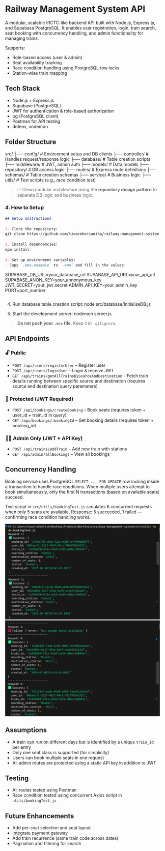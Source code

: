 # Railway Management System API

A modular, scalable IRCTC-like backend API built with Node.js, Express.js, and Supabase PostgreSQL. It enables user registration, login, train search, seat booking with concurrency handling, and admin functionality for managing trains.

Supports:
- Role-based access (user & admin)
- Seat availability tracking
- Race condition handling using PostgreSQL row locks
- Station-wise train mapping

## Tech Stack

- Node.js + Express.js
- Supabase (PostgreSQL)
- JWT for authentication & role-based authorization
- pg (PostgreSQL client)
- Postman for API testing
- dotenv, nodemon

## Folder Structure

src/
├── config/ # Environment setup and DB clients
├── controller/ # Handles request/response logic
├── database/ # Table creation scripts
├── middleware/ # JWT, admin auth
├── models/ # Data models 
├── repository/ # DB access logic 
├── routes/ # Express route definitions
├── schemas/ # Table creation schemas
├── service/ # Business logic
├── utils/ # Test scripts (e.g., race condition test)

> ✅ Clean modular architecture using the **repository design pattern** to separate DB logic and business logic.

### 4. **How to Setup**

```markdown
## Setup Instructions

1. Clone the repository:
git clone https://github.com/tiwarekarsanika/railway-management-system.git

2. Install dependencies:
npm install

3. Set up environment variables:
- Copy `.env.example` to `.env` and fill in the values:
  ```
  SUPABASE_DB_URL=your_database_url
  SUPABASE_API_URL=your_api_url
  SUPABASE_ANON_KEY=your_annonymous_key
  JWT_SECRET=your_jwt_secret
  ADMIN_API_KEY=your_admin_key
  PORT=port_number
  ```
```

4. Run database table creation script:
node src/database/initialiseDB.js

5. Start the development server:
nodemon server.js

> **Do not push your `.env` file**. Keep it in `.gitignore`.

## API Endpoints

### 🔓 Public
- `POST /api/users/registerUser` – Register user
- `POST /api/users/loginUser` – Login & receive JWT
- `GET /api/trains/getAllTrainsBySourceAndDestination` - Fetch train details running between specific source and destination (requires source and destination query parameters)

### 🔐 Protected (JWT Required)
- `POST /api/bookings/createBooking` – Book seats (requires token + user_id + train_id in query)
- `GET /api/bookings/:bookingId` – Get booking details (requires token + booking_id)

### 👨‍💼 Admin Only (JWT + API Key)
- `POST /api/trains/addTrain` – Add new train with stations
- `GET /api/admin/allBookings` – View all bookings

## Concurrency Handling

Booking service uses PostgreSQL `SELECT ... FOR UPDATE` row locking inside a transaction to handle race conditions. When multiple users attempt to book simultaneously, only the first N transactions (based on available seats) succeed.

Test script in `src/utils/bookingTest.js` simulates 6 concurrent requests when only 5 seats are available. Response: 5 succeeded, 1 failed — confirming race condition handling works.

![Concurrency Test 1](./assets/concurrency1.png)
![Concurrency Test 2](./assets/concurrency2.png)

## Assumptions

- A train can run on different days but is identified by a unique `train_id` per entry
- Only one seat class is supported (for simplicity)
- Users can book multiple seats in one request
- All admin routes are protected using a static API key in addition to JWT

## Testing

- All routes tested using Postman
- Race condition tested using concurrent Axios script in `utils/bookingTest.js`

## Future Enhancements

- Add per-seat selection and seat layout
- Integrate payment gateway
- Add train recurrence (same train code across dates)
- Pagination and filtering for search
